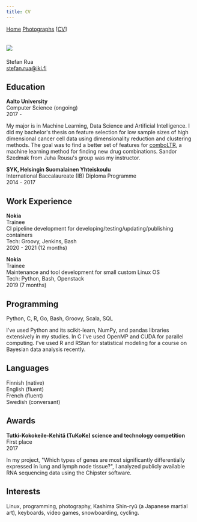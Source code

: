 ```yaml
---
title: CV
---
```


[Home](index.html) [Photographs](photos.html) \[[CV](cv.html)\]

<img
    src="https://i.imgur.com/ca7NF1Z.jpg"
    style="
        border-radius: 10%;
        max-width: 200px;
        margin: 20px auto;
    "
/> \
Stefan Rua \
<stefan.rua@iki.fi>

## Education

**Aalto University** \
Computer Science (ongoing) \
2017 -

My major is in Machine Learning, Data Science and Artificial Intelligence.  I
did my bachelor's thesis on feature selection for low sample sizes of high
dimensional cancer cell data using dimensionality reduction and clustering
methods. The goal was to find a better set of features for
[comboLTR](https://pubmed.ncbi.nlm.nih.gov/34252952/), a machine learning
method for finding new drug combinations. Sandor Szedmak from Juha Rousu's
group was my instructor.

**SYK, Helsingin Suomalainen Yhteiskoulu** \
International Baccalaureate (IB) Diploma Programme \
2014 - 2017

## Work Experience

**Nokia** \
Trainee \
CI pipeline development for developing/testing/updating/publishing containers \
Tech: Groovy, Jenkins, Bash \
2020 - 2021 (12 months)

**Nokia** \
Trainee \
Maintenance and tool development for small custom Linux OS \
Tech: Python, Bash, Openstack \
2019 (7 months)

## Programming

Python, C, R, Go, Bash, Groovy, Scala, SQL

I've used Python and its scikit-learn, NumPy, and pandas libraries extensively
in my studies.
In C I've used OpenMP and CUDA for parallel computing.
I've used R and RStan for statistical modeling for a course on Bayesian data analysis recently.

## Languages

Finnish (native) \
English (fluent) \
French (fluent) \
Swedish (conversant)

## Awards

**Tutki-Kokokeile-Kehitä (TuKoKe) science and technology competition** \
First place \
2017

In my project, "Which types of genes are most significantly differentially
expressed in lung and lymph node tissue?", I analyzed publicly available RNA sequencing data
using the Chipster software.

## Interests

Linux, programming, photography, Kashima Shin-ryū (a Japanese martial art), keyboards, video
games, snowboarding, cycling.
